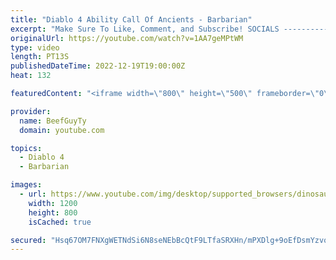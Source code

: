 ```yaml
---
title: "Diablo 4 Ability Call Of Ancients - Barbarian"
excerpt: "Make Sure To Like, Comment, and Subscribe! SOCIALS ---------------------------------------------- Join Our ..."
originalUrl: https://youtube.com/watch?v=1AA7geMPtWM
type: video
length: PT13S
publishedDateTime: 2022-12-19T19:00:00Z
heat: 132

featuredContent: "<iframe width=\"800\" height=\"500\" frameborder=\"0\" src=\"https://www.youtube.com/embed/1AA7geMPtWM\" allow=\"accelerometer; autoplay; encrypted-media; gyroscope; picture-in-picture\" allowfullscreen></iframe>"

provider:
  name: BeefGuyTy
  domain: youtube.com

topics:
  - Diablo 4
  - Barbarian

images:
  - url: https://www.youtube.com/img/desktop/supported_browsers/dinosaur.png
    width: 1200
    height: 800
    isCached: true

secured: "Hsq67OM7FNXgWETNdSi6N8seNEbBcQtF9LTfaSRXHn/mPXDlg+9oEfDsmYzvo+yafDNknWj+9dIIrXxqcpp56uxkxnOs86C8UwMFXpUcTaPJFtndp7fsV93Xbv8zdiXDUFDtuA+l+g/Jv90LIHdH/pEMBP4YeQT2Csx3gtlAiAA4nj1kWP7E0Y0R4ofNoagtmjwQk8DIsxSiqt7zpVhyo9Wl3iWojiRYyniQsi6VS84JoXbXyERzqYm3iyvmX27bYdKQfciREP8blidcMCML4Ggtske9ktSnDhhT6p3CeoRXgbzl9vZq7dIiKGuiNa5g/JHdDVzIsoXxE6Lp6sAcGwNIdvs5Ms+VkY0K9buGIKVCpPM2Hr3T+TVU09n4pNx3S5WKkZP7RYIJCTKJLAcAXxca1itozuaXS3Q6Y+vBOtQ=;6T8GWK/sCpMw3U44Fh409A=="
---
```



